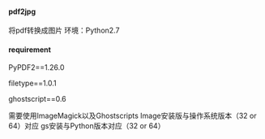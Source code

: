 #### pdf2jpg
将pdf转换成图片
环境：Python2.7
#### requirement

PyPDF2==1.26.0

filetype==1.0.1

ghostscript==0.6

需要使用ImageMagick以及Ghostscripts
Image安装版与操作系统版本（32 or 64）对应
gs安装与Python版本对应（32 or 64）
